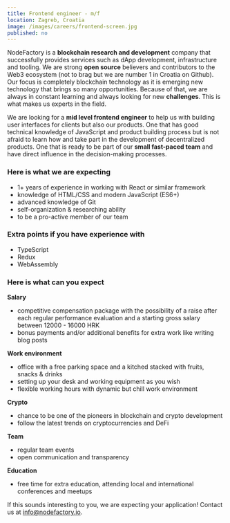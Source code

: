 ```yaml
---
title: Frontend engineer - m/f
location: Zagreb, Croatia
image: /images/careers/frontend-screen.jpg
published: no
---
```

NodeFactory is a **blockchain research and development** company that successfully provides services such as dApp development, infrastructure and tooling.
We are strong **open source** believers and contributors to the Web3 ecosystem (not to brag but we are number 1 in Croatia on Github).
Our focus is completely blockchain technology as it is emerging new technology that brings so many opportunities. Because of that, we are always in constant learning and always looking for new **challenges**. This is what makes us experts in the field.


We are looking for a **mid level frontend engineer** to help us with building user interfaces for clients but also our products.
One that has good technical knowledge of JavaScript and product building process but is not afraid to learn how and take part in the development of decentralized products.
One that is ready to be part of our **small fast-paced team** and have direct influence in the decision-making processes.

### Here is what we are expecting

* 1+ years of experience in working with React or similar framework
* knowledge of HTML/CSS and modern JavaScript (ES6+)
* advanced knowledge of Git
* self-organization & researching ability
* to be a pro-active member of our team

### Extra points if you have experience with

* TypeScript
* Redux
* WebAssembly

### Here is what can you expect

**Salary**

* competitive compensation package with the possibility of a raise after each regular performance evaluation and a starting gross salary between 12000 - 16000 HRK
* bonus payments and/or additional benefits for extra work like writing blog posts

**Work environment**

* office with a free parking space and a kitched stacked with fruits, snacks & drinks   
* setting up your desk and working equipment as you wish
* flexible working hours with dynamic but chill work environment

**Crypto**

* chance to be one of the pioneers in blockchain and crypto development 
* follow the latest trends on cryptocurrencies and DeFi

**Team**

* regular team events
* open communication and transparency

**Education**

* free time for extra education, attending local and international conferences and meetups

If this sounds interesting to you, we are expecting your application! Contact us at info@nodefactory.io.
